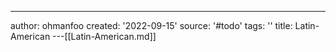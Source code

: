 ---
author: ohmanfoo
created: '2022-09-15'
source: '#todo'
tags: ''
title: Latin-American
---[[Latin-American.md]]
